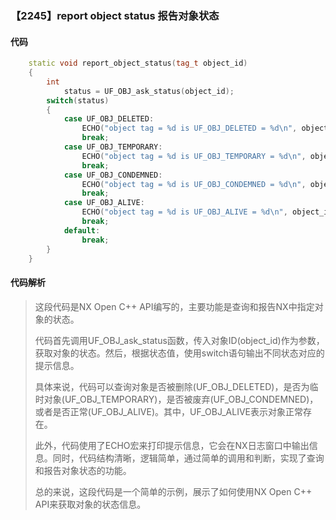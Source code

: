 ### 【2245】report object status 报告对象状态

#### 代码

```cpp
    static void report_object_status(tag_t object_id)  
    {  
        int  
            status = UF_OBJ_ask_status(object_id);  
        switch(status)  
        {  
            case UF_OBJ_DELETED:  
                ECHO("object tag = %d is UF_OBJ_DELETED = %d\n", object_id, status);  
                break;  
            case UF_OBJ_TEMPORARY:  
                ECHO("object tag = %d is UF_OBJ_TEMPORARY = %d\n", object_id, status);  
                break;  
            case UF_OBJ_CONDEMNED:  
                ECHO("object tag = %d is UF_OBJ_CONDEMNED = %d\n", object_id, status);  
                break;  
            case UF_OBJ_ALIVE:  
                ECHO("object tag = %d is UF_OBJ_ALIVE = %d\n", object_id, status);  
                break;  
            default:  
                break;  
        }  
    }

```

#### 代码解析

> 这段代码是NX Open C++ API编写的，主要功能是查询和报告NX中指定对象的状态。
>
> 代码首先调用UF_OBJ_ask_status函数，传入对象ID(object_id)作为参数，获取对象的状态。然后，根据状态值，使用switch语句输出不同状态对应的提示信息。
>
> 具体来说，代码可以查询对象是否被删除(UF_OBJ_DELETED)，是否为临时对象(UF_OBJ_TEMPORARY)，是否被废弃(UF_OBJ_CONDEMNED)，或者是否正常(UF_OBJ_ALIVE)。其中，UF_OBJ_ALIVE表示对象正常存在。
>
> 此外，代码使用了ECHO宏来打印提示信息，它会在NX日志窗口中输出信息。同时，代码结构清晰，逻辑简单，通过简单的调用和判断，实现了查询和报告对象状态的功能。
>
> 总的来说，这段代码是一个简单的示例，展示了如何使用NX Open C++ API来获取对象的状态信息。
>
